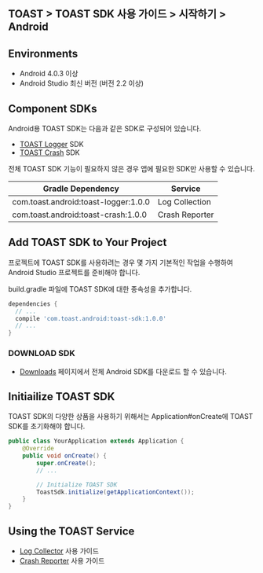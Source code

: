 ## TOAST > TOAST SDK 사용 가이드 > 시작하기 > Android

## Environments

* Android 4.0.3 이상
* Android Studio 최신 버전 (버전 2.2 이상)

## Component SDKs

Android용 TOAST SDK는 다음과 같은 SDK로 구성되어 있습니다.

* [TOAST Logger](./log-collector-android) SDK
* [TOAST Crash](./crash-reporter-android) SDK

전체 TOAST SDK 기능이 필요하지 않은 경우 앱에 필요한 SDK만 사용할 수 있습니다.

| Gradle Dependency | Service |
| --- | --- |
| com.toast.android:toast-logger:1.0.0 | Log Collection |
| com.toast.android:toast-crash:1.0.0 | Crash Reporter |

## Add TOAST SDK to Your Project

프로젝트에 TOAST SDK를 사용하려는 경우 몇 가지 기본적인 작업을 수행하여 Android Studio 프로젝트를 준비해야 합니다.

build.gradle 파일에 TOAST SDK에 대한 종속성을 추가합니다.

```groovy
dependencies {
  // ...
  compile 'com.toast.android:toast-sdk:1.0.0'
  // ...
}
```

### DOWNLOAD SDK

- [Downloads](../../../Download/#toast-sdk) 페이지에서 전체 Android SDK를 다운로드 할 수 있습니다.

## Initiailize TOAST SDK

TOAST SDK의 다양한 상품을 사용하기 위해서는 Application#onCreate에 TOAST SDK를 초기화해야 합니다.

```java
public class YourApplication extends Application {
    @Override
    public void onCreate() {
        super.onCreate();
        // ...

        // Initialize TOAST SDK
        ToastSdk.initialize(getApplicationContext());
    }
}
```

## Using the TOAST Service

* [Log Collector](./log-collector-android) 사용 가이드
* [Crash Reporter](./crash-reporter-android) 사용 가이드

